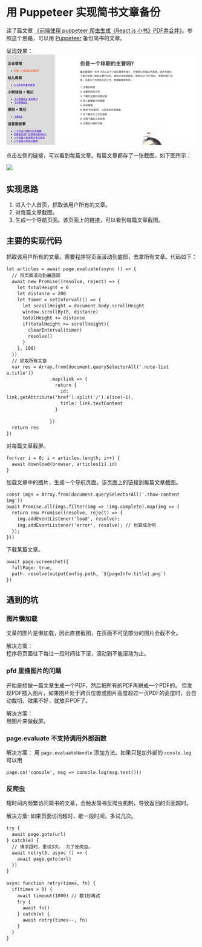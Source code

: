 # 用 Puppeteer 实现简书文章备份
读了篇文章 [《前端使用 puppeteer 爬虫生成《React.js 小书》PDF并合并》](https://segmentfault.com/a/1190000016198363)。参照这个思路，可以用 [Puppeteer](https://github.com/GoogleChrome/puppeteer) 备份简书的文章。

呈现效果：
![](show/demo.jpeg)

点击左侧的链接，可以看到每篇文章。每篇文章都存了一张截图，如下图所示：

![](show/dict.png)

## 实现思路
1. 进入个人首页，抓取该用户所有的文章。
2. 对每篇文章截图。
3. 生成一个导航页面。该页面上的链接，可以看到每篇文章截图。

## 主要的实现代码
抓取该用户所有的文章。需要程序将页面滚动到底部，去拿所有文章。代码如下：
```
let articles = await page.evaluate(async () => {
  // 将页面滚动到最底部
  await new Promise((resolve, reject) => {
    let totalHeight = 0
    let distance = 200
    let timer = setInterval(() => {
      let scrollHeight = document.body.scrollHeight
      window.scrollBy(0, distance)
      totalHeight += distance
      if(totalHeight >= scrollHeight){
        clearInterval(timer)
        resolve()
      }
    }, 100)
  })
  // 抓取所有文章
  var res = Array.from(document.querySelectorAll('.note-list a.title'))
                .map(link => {
                  return {
                    id: link.getAttribute('href').split('/').slice(-1),
                    title: link.textContent
                  }
                  
                })
  return res
})
```

对每篇文章截屏。
```
for(var i = 0; i < articles.length; i++) {
  await download(browser, articles[i].id)
}
```

加载文章中的图片，生成一个导航页面。该页面上的链接到每篇文章截图。
```
const imgs = Array.from(document.querySelectorAll('.show-content img'))
await Promise.all(imgs.filter(img => !img.complete).map(img => {
  return new Promise((resolve, reject) => {
    img.addEventListener('load', resolve);
    img.addEventListener('error', resolve); // 也算成功吧
  });
}))
```

下载某篇文章。
```
await page.screenshot({
  fullPage: true,
  path: resolve(outputConfig.path, `${pageInfo.title}.png`)
})
```

## 遇到的坑
### 图片懒加载
文章的图片是懒加载，因此直接截图，在页面不可见部分的图片会截不全。

解决方案：  
程序将页面往下每过一段时间往下滚，滚动到不能滚动为止。

### pfd 里插图片的问题
开始是想做一篇文章生成一个PDF，然后把所有的PDF再拼成一个PDF的。 但发现PDF插入图片，如果图片处于跨页位置或图片高度超过一页PDF的高度时，会自动裁切。效果不好，就放弃PDF了。

解决方案：  
用图片来做截屏。

### page.evaluate 不支持调用外部函数
解决方案：
用 `page.evaluateHandle` 添加方法。如果只是加外部的 `consle.log` 可以用  
```
page.on('console', msg => console.log(msg.text()))
```

### 反爬虫
短时间内频繁访问简书的文章，会触发简书反爬虫机制，导致返回的页面超时。

解决方案:
如果页面访问超时，歇一段时间，多试几次。

```
try {
  await page.goto(url)
} catch(e) {
  // 请求超时，重试3次。 为了反爬虫。
  await retry(3, async () => {
    await page.goto(url)
  })
}

async function retry(times, fn) {
  if(times > 0) {
    await timeout(1000) // 歇1秒再试
    try {
      await fn()
    } catch(e) {
      await retry(times--, fn)
    }
  }
}
```

